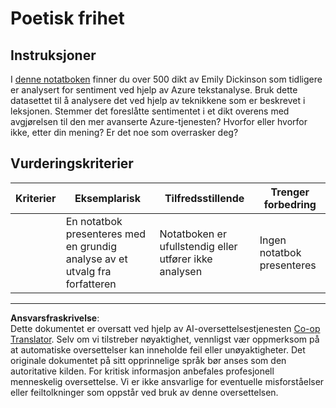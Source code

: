 <!--
CO_OP_TRANSLATOR_METADATA:
{
  "original_hash": "9d2a734deb904caff310d1a999c6bd7a",
  "translation_date": "2025-09-05T22:25:55+00:00",
  "source_file": "6-NLP/3-Translation-Sentiment/assignment.md",
  "language_code": "no"
}
-->
# Poetisk frihet

## Instruksjoner

I [denne notatboken](https://www.kaggle.com/jenlooper/emily-dickinson-word-frequency) finner du over 500 dikt av Emily Dickinson som tidligere er analysert for sentiment ved hjelp av Azure tekstanalyse. Bruk dette datasettet til å analysere det ved hjelp av teknikkene som er beskrevet i leksjonen. Stemmer det foreslåtte sentimentet i et dikt overens med avgjørelsen til den mer avanserte Azure-tjenesten? Hvorfor eller hvorfor ikke, etter din mening? Er det noe som overrasker deg?

## Vurderingskriterier

| Kriterier | Eksemplarisk                                                              | Tilfredsstillende                                       | Trenger forbedring       |
| --------- | ------------------------------------------------------------------------- | ------------------------------------------------------ | ------------------------ |
|           | En notatbok presenteres med en grundig analyse av et utvalg fra forfatteren | Notatboken er ufullstendig eller utfører ikke analysen | Ingen notatbok presenteres |

---

**Ansvarsfraskrivelse**:  
Dette dokumentet er oversatt ved hjelp av AI-oversettelsestjenesten [Co-op Translator](https://github.com/Azure/co-op-translator). Selv om vi tilstreber nøyaktighet, vennligst vær oppmerksom på at automatiske oversettelser kan inneholde feil eller unøyaktigheter. Det originale dokumentet på sitt opprinnelige språk bør anses som den autoritative kilden. For kritisk informasjon anbefales profesjonell menneskelig oversettelse. Vi er ikke ansvarlige for eventuelle misforståelser eller feiltolkninger som oppstår ved bruk av denne oversettelsen.